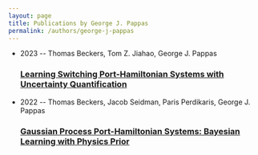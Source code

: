 ```yaml
---
layout: page
title: Publications by George J. Pappas
permalink: /authors/george-j-pappas
---
```


<ul class="post-list">
<li><span class='post-meta'>2023 -- Thomas Beckers, Tom Z. Jiahao, George J. Pappas</span><h3><a class='post-link' href="{{ site.baseurl }}/learning-switching-port-hamiltonian-systems-with-uncertainty-quantification">Learning Switching Port-Hamiltonian Systems with Uncertainty Quantification</a></h3></li>
<li><span class='post-meta'>2022 -- Thomas Beckers, Jacob Seidman, Paris Perdikaris, George J. Pappas</span><h3><a class='post-link' href="{{ site.baseurl }}/gaussian-process-port-hamiltonian-systems-bayesian-learning-with-physics-prior">Gaussian Process Port-Hamiltonian Systems: Bayesian Learning with Physics Prior</a></h3></li>

</ul>
